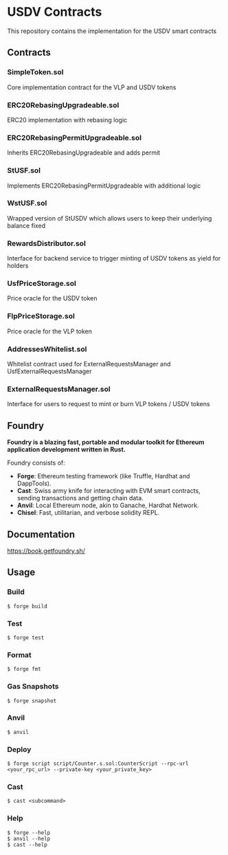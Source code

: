 # USDV Contracts

This repository contains the implementation for the USDV smart contracts

## Contracts

### SimpleToken.sol

Core implementation contract for the VLP and USDV tokens

### ERC20RebasingUpgradeable.sol

ERC20 implementation with rebasing logic

### ERC20RebasingPermitUpgradeable.sol

Inherits ERC20RebasingUpgradeable and adds permit

### StUSF.sol

Implements ERC20RebasingPermitUpgradeable with additional logic

### WstUSF.sol

Wrapped version of StUSDV which allows users to keep their underlying balance fixed

### RewardsDistributor.sol

Interface for backend service to trigger minting of USDV tokens as yield for holders

### UsfPriceStorage.sol

Price oracle for the USDV token

### FlpPriceStorage.sol

Price oracle for the VLP token

### AddressesWhitelist.sol

Whitelist contract used for ExternalRequestsManager and UsfExternalRequestsManager

### ExternalRequestsManager.sol

Interface for users to request to mint or burn VLP tokens / USDV tokens

## Foundry

**Foundry is a blazing fast, portable and modular toolkit for Ethereum application development written in Rust.**

Foundry consists of:

-   **Forge**: Ethereum testing framework (like Truffle, Hardhat and DappTools).
-   **Cast**: Swiss army knife for interacting with EVM smart contracts, sending transactions and getting chain data.
-   **Anvil**: Local Ethereum node, akin to Ganache, Hardhat Network.
-   **Chisel**: Fast, utilitarian, and verbose solidity REPL.

## Documentation

https://book.getfoundry.sh/

## Usage

### Build

```shell
$ forge build
```

### Test

```shell
$ forge test
```

### Format

```shell
$ forge fmt
```

### Gas Snapshots

```shell
$ forge snapshot
```

### Anvil

```shell
$ anvil
```

### Deploy

```shell
$ forge script script/Counter.s.sol:CounterScript --rpc-url <your_rpc_url> --private-key <your_private_key>
```

### Cast

```shell
$ cast <subcommand>
```

### Help

```shell
$ forge --help
$ anvil --help
$ cast --help
```
